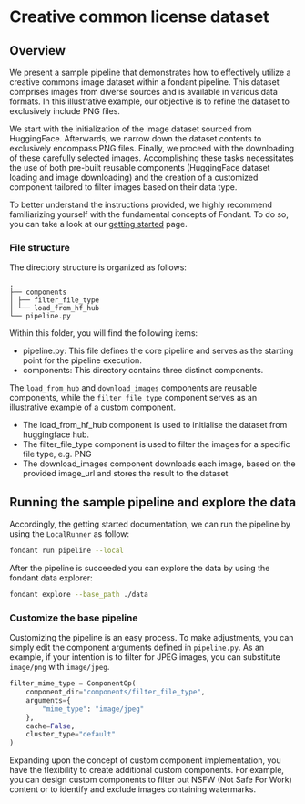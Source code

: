 # Creative common license dataset

## Overview

We present a sample pipeline that demonstrates how to effectively utilize a creative
commons image dataset within a fondant pipeline. This dataset comprises images from diverse sources
and is available in various data formats. In this illustrative example, our objective is to refine
the dataset to exclusively include PNG files.

We start with the initialization of the image dataset sourced from HuggingFace.
Afterwards, we narrow down the dataset contents to exclusively encompass PNG files. Finally, we
proceed with the downloading of these carefully selected images. Accomplishing these tasks
necessitates the use of both pre-built reusable components (HuggingFace dataset loading and image
downloading) and the creation of a customized component tailored to filter images based on their
data type.

To better understand the instructions provided, we highly recommend familiarizing yourself with the
fundamental concepts of Fondant. To do so, you can take a look at
our [getting started](https://fondant.readthedocs.io/en/stable/getting_started) page.

### File structure

The directory structure is organized as follows:

```
.
├── components
│ ├── filter_file_type
│ └── load_from_hf_hub
└── pipeline.py
```

Within this folder, you will find the following items:

- pipeline.py: This file defines the core pipeline and serves as the starting point for the pipeline
  execution.
- components: This directory contains three distinct components.

The `load_from_hub` and `download_images` components are reusable components, while the `filter_file_type`
component serves as an illustrative example of a custom component.

- The load_from_hf_hub component is used to initialise the dataset from huggingface hub.
- The filter_file_type component is used to filter the images for a specific file type, e.g. PNG
- The download_images component downloads each image, based on the provided image_url and stores the
  result to the dataset

## Running the sample pipeline and explore the data

Accordingly, the getting started documentation, we can run the pipeline by using the `LocalRunner`
as follow:

```bash
fondant run pipeline --local
```

After the pipeline is succeeded you can explore the data by using the fondant data explorer:

```bash
fondant explore --base_path ./data
```

### Customize the base pipeline

Customizing the pipeline is an easy process. To make adjustments, you can simply edit the
component arguments defined in `pipeline.py`. As an example, if your intention is to filter for JPEG
images, you can substitute `image/png` with `image/jpeg`.

```python
filter_mime_type = ComponentOp(
    component_dir="components/filter_file_type",
    arguments={
        "mime_type": "image/jpeg"
    },
    cache=False,
    cluster_type="default"
)
```

Expanding upon the concept of custom component implementation, you have the flexibility to create
additional custom components. For example, you can design custom components to filter out NSFW (Not
Safe For Work) content or to identify and exclude images containing watermarks.

